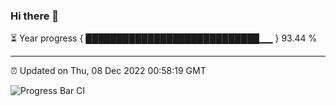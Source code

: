 ### Hi there 👋

⏳ Year progress { ████████████████████████████▁▁ } 93.44 %

---

⏰ Updated on Thu, 08 Dec 2022 00:58:19 GMT

![Progress Bar CI](https://github.com/liununu/liununu/workflows/Progress%20Bar%20CI/badge.svg)
